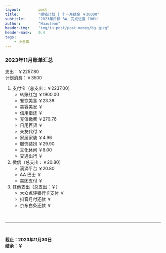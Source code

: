 ```yaml
---
layout:        post
title:         "攒钱计划 | 十一月结余 ￥30000"
subtitle:      "2023年目标 3W，完成进度 100%"
author:        "Haauleon"
header-img:    "img/in-post/post-money/bg.jpeg"
header-mask:   0.4
tags:
    - 小金库
---
```


### 2023年11月账单汇总             
支出：￥2257.80         
计划消费：￥3500        

1. 支付宝（总支出：￥2237.00）   
    - 转账红包 ￥1900.00   
    - 餐饮美食 ￥23.38    
    - 美容美发 ￥     
    - 信用借还 ￥    
    - 充值缴费 ￥270.76     
    - 日用百货 ￥      
    - 亲友代付 ￥     
    - 家居家装 ￥4.96    
    - 服饰装扮 ￥29.90    
    - 文化休闲 ￥8.00    
    - 交通出行 ￥      
2. 微信（总支出：￥20.80）      
    - 滴滴平台 ￥20.80    
    - AA 巴士 ￥    
    - 美团支付 ￥       
3. 其他支出（总支出：￥）     
    - 大众点评银行卡支付 ￥    
    - 抖音月付还款 ￥    
    - 京东白条还款 ￥   

<br>

---

<br>

**截止：2023年11月30日**      
**结余：￥**        